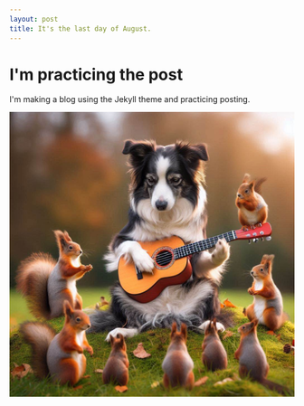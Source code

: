 ```yaml
---
layout: post
title: It's the last day of August.
---
```



# I'm practicing the post
I'm making a blog using the Jekyll theme and practicing posting.

![기타치는 보더콜리](/images/OIG3.jpg)
